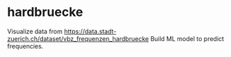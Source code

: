 # hardbruecke

Visualize data from https://data.stadt-zuerich.ch/dataset/vbz_frequenzen_hardbruecke
Build ML model to predict frequencies.
